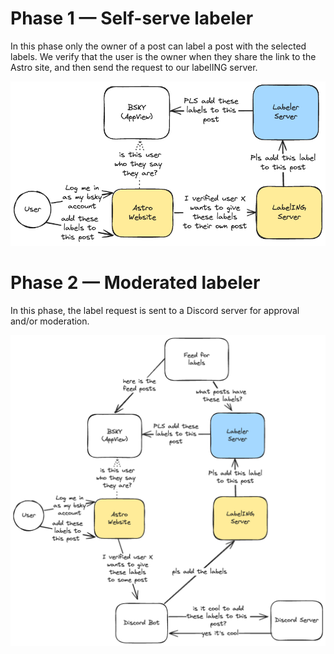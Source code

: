 # Phase 1 — Self-serve labeler

In this phase only the owner of a post can label a post with the
selected labels. We verify that the user is the owner when they
share the link to the Astro site, and then send the request to
our labelING server.

![ALT](./architecture.excalidraw.png)

# Phase 2 — Moderated labeler

In this phase, the label request is sent to a Discord server for
approval and/or moderation.

![ALT](./architecture2.excalidraw.png)
